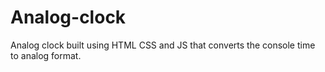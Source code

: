 # Analog-clock
Analog clock built using HTML CSS and JS that converts the console time to analog format.

